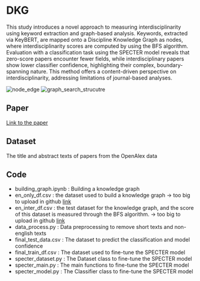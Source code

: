 # DKG
This study introduces a novel approach to measuring interdisciplinarity using keyword extraction and graph-based analysis. Keywords, extracted via KeyBERT, are mapped onto a Discipline Knowledge Graph as nodes, where interdisciplinarity scores are computed by using the BFS algorithm. Evaluation with a classification task using the SPECTER model reveals that zero-score papers encounter fewer fields, while interdisciplinary papers show lower classifier confidence, highlighting their complex, boundary-spanning nature. This method offers a content-driven perspective on interdisciplinarity, addressing limitations of journal-based analyses.

![node_edge](https://github.com/user-attachments/assets/058c1cf5-4b57-4353-808a-223e700a7f42)
![graph_search_strucutre](https://github.com/user-attachments/assets/ad0b978e-ab70-4b5d-afeb-71eb04a4b473)

## Paper
[Link to the paper](https://drive.google.com/file/d/1j5_KMz7FzX34cq6pWMxg3Is4ZkmwKozH/view?usp=sharing)
## Dataset
The title and abstract texts of papers from the OpenAlex data

## Code

* building_graph.ipynb : Building a knowledge graph
* en_only_df.csv :  the dataset used to build a knowledge graph -> too big to upload in github [link](https://drive.google.com/file/d/1-m9difRJAStlffAPlRwpey0AkhluLC5K/view?usp=sharing)
* en_inter_df.csv : the test dataset for the knowledge graph, and the score of this dataset is measured through the BFS algorithm. -> too big to upload in github [link](https://drive.google.com/file/d/1ealcKmlhqZ8Eg1ClwFJvHATFN3vQKfES/view?usp=sharing)
* data_process.py :  Data preprocessing to remove short texts and non-english texts
* final_test_data.csv : The dataset to predict the classification and model confidence
* final_train_df.csv :  The dataset used to fine-tune the SPECTER model
* specter_dataset.py :  The Dataset class to fine-tune the SPECTER model
* specter_main.py :  The main functions to fine-tune the SPECTER model
* specter_model.py :  The Classifier class to fine-tune the SPECTER model
